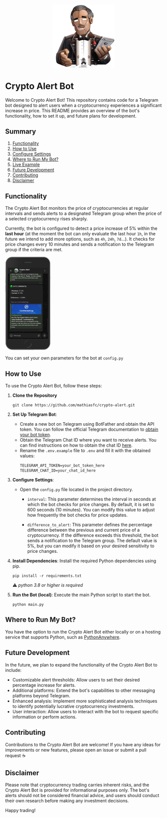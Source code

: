 <!-- Centered Image -->
<p align="center">
  <img src="images/crypto-alert-bot-avatar.png" alt="Crypto Alert Bot Avatar" width="200px">
</p>

# Crypto Alert Bot

Welcome to Crypto Alert Bot! This repository contains code for a Telegram bot designed to alert users when a cryptocurrency experiences a significant increase in price. This README provides an overview of the bot's functionality, how to set it up, and future plans for development.

## Summary

1. [Functionality](#functionality)
2. [How to Use](#how-to-use)
3. [Configure Settings](#configure-settings)
4. [Where to Run My Bot?](#where-to-run-my-bot)
5. [Live Example](#live-example)
6. [Future Development](#future-development)
7. [Contributing](#contributing)
8. [Disclaimer](#disclaimer)

## Functionality

The Crypto Alert Bot monitors the price of cryptocurrencies at regular intervals and sends alerts to a designated Telegram group when the price of a selected cryptocurrency rises sharply.

Currently, the bot is configured to detect a price increase of 5% within the <b>last hour</b> (at the moment the bot can only evaluate the last hour `1h`, in the future we intend to add more options, such as `4h`, `24h`, `7d`...). It checks for price changes every 10 minutes and sends a notification to the Telegram group if the criteria are met.

<img src="images/example.png" alt="Crypto Alert Bot Avatar" height="300px">

You can set your own parameters for the bot at `config.py`

## How to Use

To use the Crypto Alert Bot, follow these steps:

1. **Clone the Repository**

   ```
   git clone https://github.com/mathiasfc/crypto-alert.git
   ```

2. **Set Up Telegram Bot**:

   - Create a new bot on Telegram using BotFather and obtain the API token. You can follow the official Telegram documentation to [obtain your bot token](https://core.telegram.org/bots/tutorial#obtain-your-bot-token).
   - Obtain the Telegram Chat ID where you want to receive alerts. You can find instructions on how to obtain the chat ID [here](https://stackoverflow.com/questions/32423837/telegram-bot-how-to-get-a-group-chat-id).
   - Rename the `.env.example` file to `.env` and fill it with the obtained values:
     ```
     TELEGRAM_API_TOKEN=your_bot_token_here
     TELEGRAM_CHAT_ID=your_chat_id_here
     ```

3. **Configure Settings**:

   - Open the `config.py` file located in the project directory.

     - `interval`: This parameter determines the interval in seconds at which the bot checks for price changes. By default, it is set to 600 seconds (10 minutes). You can modify this value to adjust how frequently the bot checks for price updates.

     - `difference_to_alert`: This parameter defines the percentage difference between the previous and current price of a cryptocurrency. If the difference exceeds this threshold, the bot sends a notification to the Telegram group. The default value is 5%, but you can modify it based on your desired sensitivity to price changes.

4. **Install Dependencies**: Install the required Python dependencies using pip.

   ```
   pip install -r requirements.txt
   ```

   ⚠️ _python 3.8 or higher is required_

5. **Run the Bot (local)**: Execute the main Python script to start the bot.

   ```
   python main.py
   ```

## Where to Run My Bot?

You have the option to run the Crypto Alert Bot either locally or on a hosting service that supports Python, such as [PythonAnywhere](https://www.pythonanywhere.com/).

<!-- ## Live Example

To see the Crypto Alert Bot in action, you can join the Telegram group where the bot is actively running and sending alerts:

[Join Telegram Group](https://t.me/+i_Kpt2lTGmQ3MTRh)

In this group, you'll receive real-time notifications whenever the bot detects a significant price increase in a cryptocurrency. It's a great way to experience firsthand how the bot operates and the type of alerts it provides. -->

## Future Development

In the future, we plan to expand the functionality of the Crypto Alert Bot to include:

- Customizable alert thresholds: Allow users to set their desired percentage increase for alerts.
- Additional platforms: Extend the bot's capabilities to other messaging platforms beyond Telegram.
- Enhanced analysis: Implement more sophisticated analysis techniques to identify potentially lucrative cryptocurrency investments.
- User interaction: Allow users to interact with the bot to request specific information or perform actions.

## Contributing

Contributions to the Crypto Alert Bot are welcome! If you have any ideas for improvements or new features, please open an issue or submit a pull request ☕

## Disclaimer

Please note that cryptocurrency trading carries inherent risks, and the Crypto Alert Bot is provided for informational purposes only. The bot's alerts should not be considered financial advice, and users should conduct their own research before making any investment decisions.

Happy trading!
